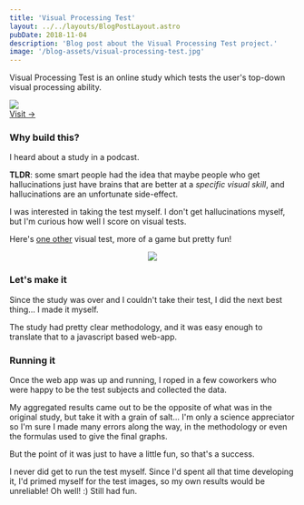 ```yaml
---
title: 'Visual Processing Test'
layout: ../../layouts/BlogPostLayout.astro
pubDate: 2018-11-04
description: 'Blog post about the Visual Processing Test project.'
image: '/blog-assets/visual-processing-test.jpg'
---
```


Visual Processing Test is an online study which tests the user's top-down visual processing ability.

<div class="project-card">
  <img src="/blog-assets/visual-processing-test.jpg" />
  <div>
    <a href="http://visual-processing-test.dev.igornadj.io">
      Visit →
    </a>
  </div>
</div>

### Why build this?
I heard about a study in a podcast. 

**TLDR**: some smart people had the idea that maybe people who get hallucinations just have brains that are better at a _specific visual skill_, and hallucinations are an unfortunate side-effect.

I was interested in taking the test myself. I don't get hallucinations myself, but I'm curious how well I score on visual tests.

Here's [one other](https://5jqdmjxdwavv.trickle.host/) visual test, more of a game but pretty fun!

<div style="text-align: center">
  <img style="max-width: 10rem" src="/blog-assets/color-find.jpg" />
</div>

### Let's make it
Since the study was over and I couldn't take their test, I did the next best thing... I made it myself.

The study had pretty clear methodology, and it was easy enough to translate that to a javascript based web-app.

### Running it
Once the web app was up and running, I roped in a few coworkers who were happy to be the test subjects and collected the data. 

My aggregated results came out to be the opposite of what was in the original study, but take it with a grain of salt... I'm only a science appreciator so I'm sure I made many errors along the way, in the methodology or even the formulas used to give the final graphs. 

But the point of it was just to have a little fun, so that's a success. 

I never did get to run the test myself. Since I'd spent all that time developing it, I'd primed myself for the test images, so my own results would be unreliable! Oh well! :) Still had fun.
